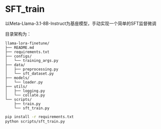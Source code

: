 # SFT_train
以Meta-Llama-3.1-8B-Instruct为基座模型，手动实现一个简单的SFT监督微调

目录架构为：
```text
llama-lora-finetune/
├── README.md
├── requirements.txt
├── configs/
│   └── training_args.py
├── data/
│   ├── preprocessing.py
│   └── sft_dataset.py
├── models/
│   └── loader.py
├── utils/
│   ├── logging.py
│   └── collate.py
└── scripts/
    ├── train.py
    └── sft_train.py
```

```bash
pip install -r requirements.txt
python scripts/sft_train.py
```

